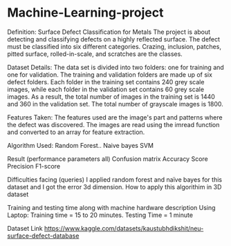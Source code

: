 # Machine-Learning-project
Definition: Surface Defect Classification for Metals
The project is about detecting and classifying defects on a highly reflected surface.
The defect must be classified into six different categories. Crazing, inclusion, patches, pitted surface, rolled-in-scale, and scratches are the classes.

Dataset Details:
The data set is divided into two folders: one for training and one for validation.
The training and validation folders are made up of six defect folders. Each folder in the training set contains 240 grey scale images, while each folder in the validation set contains 60 grey scale images.
 As a result, the total number of images in the training set is 1440 and 360 in the validation set. The total number of grayscale images is 1800.

Features Taken:
The features used are the image's part and patterns where the defect was discovered. The images are read using the imread function and converted to an array for feature extraction.

Algorithm Used:
Random Forest..
Naive bayes
SVM

Result (performance parameters all)
Confusion matrix
Accuracy Score
Precision
F1-score

Difficulties facing (queries)
I applied random forest and naïve bayes for this dataset and I got the error 3d dimension. How to apply this algorithim in 3D dataset


 Training and testing time along with machine hardware description
Using Laptop: Training time = 15 to 20 minutes. Testing Time = 1 minute

 

Dataset Link
https://www.kaggle.com/datasets/kaustubhdikshit/neu-surface-defect-database

 

